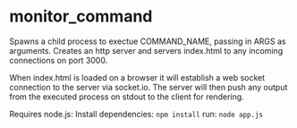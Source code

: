 monitor_command
===============


Spawns a child process to exectue COMMAND_NAME, passing in ARGS
as arguments.  Creates an http server and servers index.html to
any incoming connections on port 3000.  

When index.html is loaded on a browser it will establish a 
web socket connection to the server via socket.io.  The server
will then push any output from the executed process on stdout
to the client for rendering.

Requires node.js:
Install dependencies: ````npm install````
run: ````node app.js````

